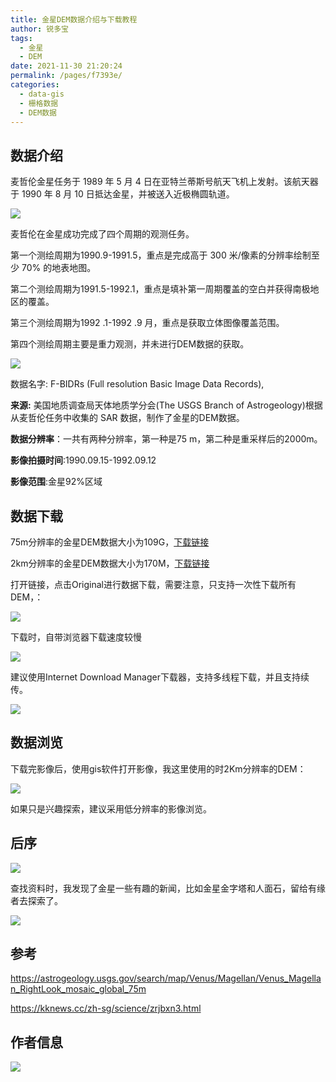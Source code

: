 ```yaml
---
title: 金星DEM数据介绍与下载教程
author: 锐多宝
tags: 
  - 金星
  - DEM
date: 2021-11-30 21:20:24
permalink: /pages/f7393e/
categories: 
  - data-gis
  - 栅格数据
  - DEM数据
---
```


## 数据介绍

麦哲伦金星任务于 1989 年 5 月 4 日在亚特兰蒂斯号航天飞机上发射。该航天器于 1990 年 8 月 10 日抵达金星，并被送入近极椭圆轨道。

![](https://gitee.com/kitmyfaceplease/image_upload/raw/master/image/20211130204705.png)

麦哲伦在金星成功完成了四个周期的观测任务。

第一个测绘周期为1990.9-1991.5，重点是完成高于 300 米/像素的分辨率绘制至少 70% 的地表地图。

第二个测绘周期为1991.5-1992.1，重点是填补第一周期覆盖的空白并获得南极地区的覆盖。

第三个测绘周期为1992 .1-1992 .9 月，重点是获取立体图像覆盖范围。

第四个测绘周期主要是重力观测，并未进行DEM数据的获取。

![](https://gitee.com/kitmyfaceplease/image_upload/raw/master/image/20211130204807.png)

数据名字: F-BIDRs (Full resolution Basic Image Data Records),

**来源:** 美国地质调查局天体地质学分会(The USGS Branch of Astrogeology)根据从麦哲伦任务中收集的 SAR 数据，制作了金星的DEM数据。

**数据分辨率**：一共有两种分辨率，第一种是75 m，第二种是重采样后的2000m。

**影像拍摄时间**:1990.09.15-1992.09.12

**影像范围**:金星92%区域

## 数据下载

75m分辨率的金星DEM数据大小为109G，[下载链接](https://astrogeology.usgs.gov/search/map/Venus/Magellan/Venus_Magellan_RightLook_mosaic_global_75m)

2km分辨率的金星DEM数据大小为170M，[下载链接](https://astrogeology.usgs.gov/search/map/Venus/Magellan/Venus_Magellan_C3-MDIR_Global_Mosaic_2025m)


打开链接，点击Original进行数据下载，需要注意，只支持一次性下载所有DEM，：

![](https://gitee.com/kitmyfaceplease/image_upload/raw/master/image/20211130202315.png)

下载时，自带浏览器下载速度较慢

![](https://gitee.com/kitmyfaceplease/image_upload/raw/master/image/20211130202150.png)

建议使用Internet Download Manager下载器，支持多线程下载，并且支持续传。

![](https://gitee.com/kitmyfaceplease/image_upload/raw/master/image/20211130202126.png)

## 数据浏览

下载完影像后，使用gis软件打开影像，我这里使用的时2Km分辨率的DEM：

![](https://gitee.com/kitmyfaceplease/image_upload/raw/master/image/20211130210932.png)

如果只是兴趣探索，建议采用低分辨率的影像浏览。

## 后序

![](https://gitee.com/kitmyfaceplease/image_upload/raw/master/image/20211130202737.png)

查找资料时，我发现了金星一些有趣的新闻，比如金星金字塔和人面石，留给有缘者去探索了。

![](https://gitee.com/kitmyfaceplease/image_upload/raw/master/image/20211130202950.png)

## 参考

https://astrogeology.usgs.gov/search/map/Venus/Magellan/Venus_Magellan_RightLook_mosaic_global_75m  

https://kknews.cc/zh-sg/science/zrjbxn3.html

## 作者信息
![](https://gitee.com/kitmyfaceplease/image_upload/raw/master/image/20211128044430.png)
